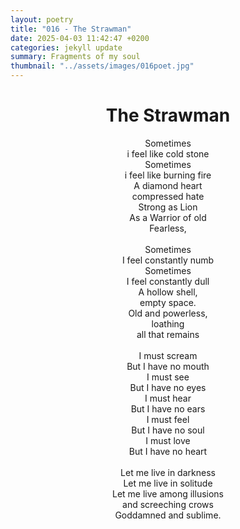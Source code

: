 ```yaml
---
layout: poetry
title: "016 - The Strawman"
date: 2025-04-03 11:42:47 +0200
categories: jekyll update
summary: Fragments of my soul
thumbnail: "../assets/images/016poet.jpg"
---
```


<div style="text-align: center;">
<h1>The Strawman</h1>
</div>
<div style="text-align: center;">
Sometimes<br>
i feel like cold stone<br>
Sometimes<br>
i feel like burning fire<br>
A diamond heart<br>
compressed hate<br>
Strong as Lion<br>
As a Warrior of old<br>
Fearless,<br>
<br>
Sometimes<br>
I feel constantly numb<br>
Sometimes<br>
I feel constantly dull<br>
A hollow shell,<br>
empty space.<br>
Old and powerless,<br>
loathing<br>
all that remains<br>
<br>
I must scream<br>
But I have no mouth<br>
I must see<br>
But I have no eyes<br>
I must hear<br>
But I have no ears<br>
I must feel<br>
But I have no soul<br>
I must love<br>
But I have no heart<br>
<br>
Let me live in darkness<br>
Let me live in solitude<br>
Let me live among illusions<br>
and screeching crows<br>
Goddamned and sublime.<br>
</div>
